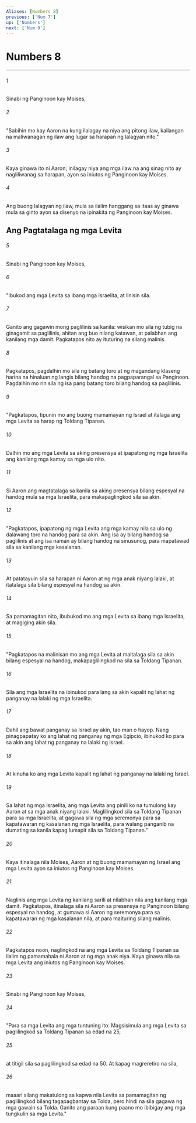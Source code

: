 ```yaml
---
Aliases: [Numbers 8]
previous: ['Num 7']
up: ['Numbers']
next: ['Num 9']
---
```

# Numbers 8

***

###### 1
Sinabi ng Panginoon kay Moises, 

###### 2
"Sabihin mo kay Aaron na kung ilalagay na niya ang pitong ilaw, kailangan na maliwanagan ng ilaw ang lugar sa harapan ng lalagyan nito." 

###### 3
Kaya ginawa ito ni Aaron; inilagay niya ang mga ilaw na ang sinag nito ay nagliliwanag sa harapan, ayon sa iniutos ng Panginoon kay Moises. 

###### 4
Ang buong lalagyan ng ilaw, mula sa ilalim hanggang sa itaas ay ginawa mula sa ginto ayon sa disenyo na ipinakita ng Panginoon kay Moises.

## Ang Pagtatalaga ng mga Levita 

###### 5
Sinabi ng Panginoon kay Moises, 

###### 6
"Ibukod ang mga Levita sa ibang mga Israelita, at linisin sila. 

###### 7
Ganito ang gagawin mong paglilinis sa kanila: wisikan mo sila ng tubig na ginagamit sa paglilinis, ahitan ang buo nilang katawan, at palabhan ang kanilang mga damit. Pagkatapos nito ay ituturing na silang malinis. 

###### 8
Pagkatapos, pagdalhin mo sila ng batang toro at ng magandang klaseng harina na hinaluan ng langis bilang handog na pagpaparangal sa Panginoon. Pagdalhin mo rin sila ng isa pang batang toro bilang handog sa paglilinis. 

###### 9
"Pagkatapos, tipunin mo ang buong mamamayan ng Israel at italaga ang mga Levita sa harap ng Toldang Tipanan. 

###### 10
Dalhin mo ang mga Levita sa aking presensya at ipapatong ng mga Israelita ang kanilang mga kamay sa mga ulo nito. 

###### 11
Si Aaron ang magtatalaga sa kanila sa aking presensya bilang espesyal na handog mula sa mga Israelita, para makapaglingkod sila sa akin. 

###### 12
"Pagkatapos, ipapatong ng mga Levita ang mga kamay nila sa ulo ng dalawang toro na handog para sa akin. Ang isa ay bilang handog sa paglilinis at ang isa naman ay bilang handog na sinusunog, para mapatawad sila sa kanilang mga kasalanan. 

###### 13
At patatayuin sila sa harapan ni Aaron at ng mga anak niyang lalaki, at itatalaga sila bilang espesyal na handog sa akin. 

###### 14
Sa pamamagitan nito, ibubukod mo ang mga Levita sa ibang mga Israelita, at magiging akin sila. 

###### 15
"Pagkatapos na malinisan mo ang mga Levita at maitalaga sila sa akin bilang espesyal na handog, makapaglilingkod na sila sa Toldang Tipanan. 

###### 16
Sila ang mga Israelita na ibinukod para lang sa akin kapalit ng lahat ng panganay na lalaki ng mga Israelita. 

###### 17
Dahil ang bawat panganay sa Israel ay akin, tao man o hayop. Nang pinagpapatay ko ang lahat ng panganay ng mga Egipcio, ibinukod ko para sa akin ang lahat ng panganay na lalaki ng Israel. 

###### 18
At kinuha ko ang mga Levita kapalit ng lahat ng panganay na lalaki ng Israel. 

###### 19
Sa lahat ng mga Israelita, ang mga Levita ang pinili ko na tumulong kay Aaron at sa mga anak niyang lalaki. Maglilingkod sila sa Toldang Tipanan para sa mga Israelita, at gagawa sila ng mga seremonya para sa kapatawaran ng kasalanan ng mga Israelita, para walang panganib na dumating sa kanila kapag lumapit sila sa Toldang Tipanan." 

###### 20
Kaya itinalaga nila Moises, Aaron at ng buong mamamayan ng Israel ang mga Levita ayon sa iniutos ng Panginoon kay Moises. 

###### 21
Naglinis ang mga Levita ng kanilang sarili at nilabhan nila ang kanilang mga damit. Pagkatapos, itinalaga sila ni Aaron sa presensya ng Panginoon bilang espesyal na handog, at gumawa si Aaron ng seremonya para sa kapatawaran ng mga kasalanan nila, at para maituring silang malinis. 

###### 22
Pagkatapos noon, naglingkod na ang mga Levita sa Toldang Tipanan sa ilalim ng pamamahala ni Aaron at ng mga anak niya. Kaya ginawa nila sa mga Levita ang iniutos ng Panginoon kay Moises. 

###### 23
Sinabi ng Panginoon kay Moises, 

###### 24
"Para sa mga Levita ang mga tuntuning ito: Magsisimula ang mga Levita sa paglilingkod sa Toldang Tipanan sa edad na 25, 

###### 25
at titigil sila sa paglilingkod sa edad na 50. At kapag magreretiro na sila, 

###### 26
maaari silang makatulong sa kapwa nila Levita sa pamamagitan ng paglilingkod bilang tagapagbantay sa Tolda, pero hindi na sila gagawa ng mga gawain sa Tolda. Ganito ang paraan kung paano mo ibibigay ang mga tungkulin sa mga Levita."
